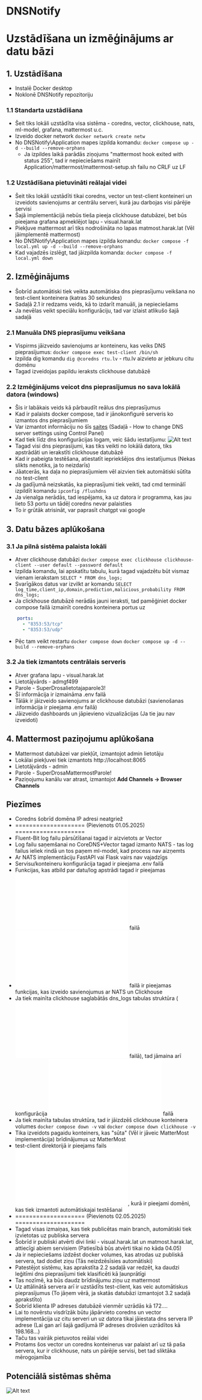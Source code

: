 # DNSNotify

# Uzstādīšana un izmēģinājums ar datu bāzi
## 1. Uzstādīšana
* Instalē Docker desktop
* Noklonē DNSNotify repozitoriju
### 1.1 Standarta uzstādīšana
* Šeit tiks lokāli uzstādīta visa sistēma - coredns, vector, clickhouse, nats, ml-model, grafana, mattermost u.c.
* Izveido docker network
```docker network create netw```
* No DNSNotify\Application mapes izpilda komandu:
```docker compose up -d --build --remove-orphans```
  * Ja izpildes laikā parādās ziņojums "mattermost hook exited with status 255", tad ir nepieciešams mainīt Application/mattermost/mattermost-setup.sh failu no CRLF uz LF
### 1.2 Uzstādīšana pietuvināti reālajai videi
* Šeit tiks lokāli uzstādīti tikai coredns, vector un test-client konteineri un izveidots savienojums ar centrālu serveri, kurā jau darbojas visi pārējie servisi
* Šajā implementācijā nebūs tieša pieeja clickhouse datubāzei, bet būs pieejama grafana apmeklējot lapu - visual.harak.lat
* Piekļuve mattermost arī tiks nodrošināta no lapas matmost.harak.lat (Vēl jāimplementē mattermost)
* No DNSNotify\Application mapes izpilda komandu:
```docker compose -f local.yml up -d --build --remove-orphans```
* Kad vajadzēs izslēgt, tad jāizpilda komanda:
```docker compose -f local.yml down```


## 2. Izmēģinājums
* Šobrīd automātiski tiek veikta automātiska dns pieprasījumu veikšana no test-client konteinera (katras 30 sekundes)
* Sadaļā 2.1 ir redzams veids, kā to izdarīt manuāli, ja nepieciešams
* Ja nevēlas veikt speciālu konfigurāciju, tad var izlaist atlikušo šajā sadaļā
### 2.1 Manuāla DNS pieprasījumu veikšana
* Vispirms jāizveido savienojums ar konteineru, kas veiks DNS pieprasījumus:
```docker compose exec test-client /bin/sh```
* Izpilda dig komandu 
```dig @coredns rtu.lv``` - rtu.lv aizvieto ar jebkuru citu domēnu
* Tagad izveidojas papildu ieraksts clickhouse datubāzē
### 2.2 Izmēģinājums veicot dns pieprasījumus no sava lokālā datora (windows)
* Šis ir labākais veids kā pārbaudīt reālus dns pieprasījumus
* Kad ir palaists docker compose, tad ir jānokonfigurē serveris ko izmantos dns pieprasījumiem
* Var izmantot informāciju no šīs [saites](https://www.pdq.com/blog/change-dns-server-settings-in-windows/) (Sadaļā - How to change DNS server settings using Control Panel) 
* Kad tiek līdz dns konfigurācijas logam, veic šādu iestatījumu:
![Alt text](Docs/dnsconfig.png)
* Tagad visi dns pieprasījumi, kas tiks veikti no lokālā datora, tiks apstrādāti un ierakstīti clickhouse datubāzē
* Kad ir pabeigta testēšana, atiestatīt iepriekšējos dns iestatījumus (Nekas slikts nenotiks, ja to neizdarīs)
* Jāatcerās, ka daļa no pieprasījumiem vēl aizvien tiek automātiski sūtīta no test-client
* Ja gadījumā neizskatās, ka pieprasījumi tiek veikti, tad cmd terminālī izpildīt komandu
```ipconfig /flushdns```
* Ja vienalga nerādās, tad iespējams, ka uz datora ir programma, kas jau lieto 53 portu un tādēļ coredns nevar palaisties
* To ir grūtāk atrisināt, var paprasīt chatgpt vai google


## 3. Datu bāzes aplūkošana
### 3.1 Ja pilnā sistēma palaista lokāli
* Atver clickhouse datubāzi
```docker compose exec clickhouse clickhouse-client --user default --password default```
* Izpilda komandu, lai apskatītu tabulu, kurā tagad vajadzētu būt vismaz vienam ierakstam
```SELECT * FROM dns_logs;```
* Svarīgākos datus var izvilkt ar komandu
```SELECT log_time,client_ip,domain,prediction,malicious_probability FROM dns_logs;```
* Ja clickhouse datubāzē nerādās jauni ieraksti, tad pamēģiniet docker compose failā izmainīt coredns konteinera portus uz
```yaml
    ports:
      - "8353:53/tcp"
      - "8353:53/udp"
```
* Pēc tam veikt restartu
```docker compose down```
```docker compose up -d --build --remove-orphans```
### 3.2 Ja tiek izmantots centrālais serveris
* Atver grafana lapu - visual.harak.lat
* Lietotājvārds - admgf499
* Parole - SuperDrosalietotajaparole3!
* Šī informācija ir izmaināma .env failā
* Tālāk ir jāizveido savienojums ar clickhouse datubāzi (savienošanas informācija ir pieejama .env failā)
* Jāizveido dashboards un jāpievieno vizualizācijas (Ja tie jau nav izveidoti)

## 4. Mattermost paziņojumu aplūkošana
* Mattermost datubāzei var piekļūt, izmantojot admin lietotāju
* Lokālai piekļuvei tiek izmantots http://localhost:8065
* Lietotājvārds - admin
* Parole - SuperDrosaMattermostParole!
* Paziņojumu kanālu var atrast, izmantojot **Add Channels -> Browser Channels**

## Piezīmes
* Coredns šobrīd domēna IP adresi neatgriež
* ==================== (Pievienots 01.05.2025) ====================
* Fluent-Bit log failu pārsūtīšanai tagad ir aizvietots ar Vector
* Log failu saņemšanai no CoreDNS+Vector tagad izmanto NATS - tas log failus ieliek rindā un tos paņem ml-model, kad process nav aizņemts
* Ar NATS implementāciju FastAPI vai Flask vairs nav vajadzīgs
* Servisu/konteineru konfigurācija tagad ir pieejama .env failā
* Funkcijas, kas atbild par datu/log apstrādi tagad ir pieejamas ![ml-model/ml_processing.py](Application/ml-model/ml_processing.py) failā
* ![ml-model/main.py](Application/ml-model/main.py) failā ir pieejamas funkcijas, kas izveido savienojumus ar NATS un Clickhouse
* Ja tiek mainīta clickhouse saglabātās dns_logs tabulas struktūra (![init.sql](Application/clickhouse/init.sql) failā), tad jāmaina arī konfigurācija ![ml-model/ml_processing.py](Application/ml-model/ml_processing.py) failā
* Ja tiek mainīta tabulas struktūra, tad ir jāizdzēš clickhouse konteinera volumes
```docker compose down -v``` vai ```docker compose down clickhouse -v```
* Tika izveidots pagaidu konteiners, kas "sūta" (Vēl ir jāveic MatterMost implementācija) brīdinājumus uz MatterMost
* test-client direktorijā ir pieejams fails ![domains.txt](Application/test-client/domains.txt), kurā ir pieejami domēni, kas tiek izmantoti automātiskajai testēšanai
* ==================== (Pievienots 02.05.2025) ====================
* Tagad visas izmaiņas, kas tiek publicētas main branch, automātiski tiek izvietotas uz publiska servera
* Šobrīd ir publiski atvērti divi linki - visual.harak.lat un matmost.harak.lat, attiecīgi abiem servisiem (Patiesībā būs atvērti tikai no kāda 04.05)
* Ja ir nepieciešams izdzēst docker volumes, kas atrodas uz publiskā servera, tad dodiet ziņu (Tās neizdzēsīsies automātiski)
* Patestējot sistēmu, kas aprakstīta 2.2 sadaļā var redzēt, ka daudzi leģitīmi dns pieprasījumi tiek klasificēti kā ļaunprātīgi
* Tas nozīmē, ka būs daudz brīdinājumu ziņu uz mattermost
* Uz attālinātā servera arī ir uzstādīts test-client, kas veic automātiskus pieprasījumus (To jāņem vērā, ja skatās datubāzi izmantojot 3.2 sadaļā aprakstīto)
* Šobrīd klienta IP adreses datubāzē vienmēr uzrādās kā 172....
* Lai to novērstu visdrīzāk būtu jāpārvieto coredns un vector implementācija uz citu serveri un uz datora tikai jāiestata dns servera IP adrese (Lai gan arī šajā gadījumā IP adreses drošvien uzrādītos kā 198.168...)
* Taču tas vairāk pietuvotos reālai videi
* Protams šos vector un coredns konteinerus var palaist arī uz tā paša servera, kur ir clickhouse, nats un pārējie servisi, bet tad sliktāka mērogojamība

## Potenciālā sistēmas shēma
![Alt text](Docs/DNSNotify.drawio.png)

